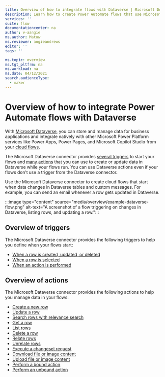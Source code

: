 ```yaml
---
title: Overview of how to integrate flows with Dataverse | Microsoft Docs
description: Learn how to create Power Automate flows that use Microsoft Dataverse, including triggers and actions.
services: ''
suite: flow
documentationcenter: na
author: v-aangie
ms.author: Matow
ms.reviewer: angieandrews
editor: ''
tags: ''

ms.topic: overview
ms.tgt_pltfrm: na
ms.workload: na
ms.date: 04/12/2021
search.audienceType: 
  - maker
---
```


# Overview of how to integrate Power Automate flows with Dataverse

With [Microsoft Dataverse](https://powerplatform.microsoft.com/dataverse/?ef_id=4425b9cfc5191d82cc2ed9a8b6fe9233:G:s&OCID=AID2100430_SEM_4425b9cfc5191d82cc2ed9a8b6fe9233:G:s&msclkid=4425b9cfc5191d82cc2ed9a8b6fe9233), you can store and manage data for business applications and integrate natively with other Microsoft Power Platform services like Power Apps, Power Pages, and Microsoft Copilot Studio from your [cloud flows](../overview-cloud.md).

The Microsoft Dataverse connector provides [several triggers](#overview-of-triggers) to start your flows and [many actions](#overview-of-actions) that you can use to create or update data in Dataverse while your flows run. You can use Dataverse actions even if your flows don't use a trigger from the Dataverse connector.

Use the Microsoft Dataverse connector to create cloud flows that start when data changes in Dataverse tables and custom messages. <!--todo, how is custom messages-->For example, you can send an email whenever a row gets updated in Dataverse.

:::image type="content" source="media/overview/example-dataverse-flow.png" alt-text="A screenshot of a flow triggering on changes in Dataverse, listing rows, and updating a row.":::

## Overview of triggers

The Microsoft Dataverse connector provides the following triggers to help you define when your flows start:

- [When a row is created, updated, or deleted](create-update-delete-trigger.md)
- [When a row is selected](row-selected.md)
- [When an action is performed](action-trigger.md)

## Overview of actions

The Microsoft Dataverse connector provides the following actions to help you manage data in your flows:<!-- Edit note: How about a See also link to more details about triggers or actions, like a page describing them. -->

- [Create a new row](create.md)
- [Update a row](update.md)
- [Search rows with relevance search](search.md)
- [Get a row](get-row-id.md)
- [List rows](list-rows.md)
- [Delete a row](delete-row.md)
- [Relate rows](relate-unrelate-rows.md)
- [Unrelate rows](relate-unrelate-rows.md)
- [Execute a changeset request](change-set.md)
- [Download file or image content](upload-download-file.md#download-file-or-image-content)
- [Upload file or image content](upload-download-file.md#upload-file-or-image-content)
- [Perform a bound action](bound-unbound.md#bound-actions)
- [Perform an unbound action](bound-unbound.md#unbound-actions)